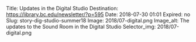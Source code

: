 Title: Updates in the Digital Studio
Destination: https://library.bc.edu/newsletter/?p=595
Date: 2018-07-30 01:01
Expired: no
Slug: story-dig-studio-summer18
Image: 2018/07-digital.png
Image_alt: The updates to the Sound Room in the Digital Studio
Selector_img: 2018/07-digital.png